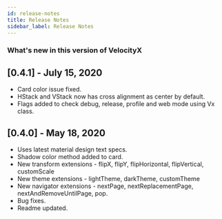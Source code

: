 ```yaml
---
id: release-notes
title: Release Notes
sidebar_label: Release Notes
---
```


### **What's new in this version of VelocityX**

## [0.4.1] - July 15, 2020

- Card color issue fixed.
- HStack and VStack now has cross alignment as center by default.
- Flags added to check debug, release, profile and web mode using Vx class.

## [0.4.0] - May 18, 2020

- Uses latest material design text specs.
- Shadow color method added to card.
- New transform extensions - flipX, flipY, flipHorizontal, flipVertical, customScale
- New theme extensions - lightTheme, darkTheme, customTheme
- New navigator extensions - nextPage, nextReplacementPage, nextAndRemoveUntilPage, pop.
- Bug fixes.
- Readme updated.
